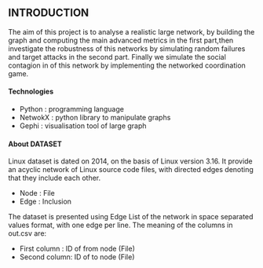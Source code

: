 ## INTRODUCTION

The aim of this project is to analyse a realistic large network, by building the graph and computing the main advanced metrics in the first
part,then investigate the robustness of this networks by simulating random failures and target attacks in the second part.
Finally we simulate the social contagion in of this network by implementing the networked coordination game.


#### Technologies

 - Python    : programming language
 - NetwokX   : python library to manipulate graphs
 - Gephi     : visualisation tool of large graph


#### About DATASET

Linux dataset is dated on 2014, on the basis of Linux version 3.16. It provide an acyclic network of Linux source code files, with directed 
edges denoting that they include each other.
 - Node : File
 - Edge : Inclusion

The dataset is presented using Edge List of the network in space separated values format, with one edge per line. The meaning of the columns in out.csv are:
 - First column : ID of from node (File)
 - Second column: ID of to node (File)


